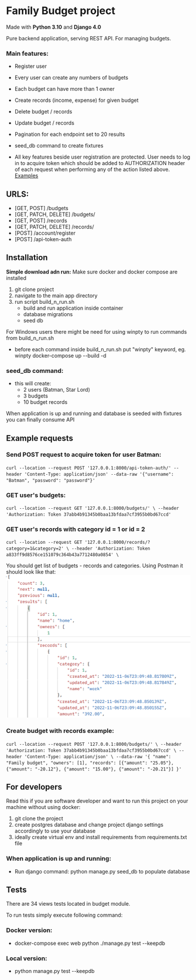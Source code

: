 # Family Budget project
Made with **Python 3.10** and **Django 4.0**

Pure backend application, serving REST API. For managing budgets.

### Main features:
- Register user
- Every user can create any numbers of budgets
- Each budget can have more than 1 owner
- Create records (income, expense) for given budget
- Delete budget / records
- Update budget / records
- Pagination for each endpoint set to 20 results
- seed_db command to create fixtures


- All key features beside user registration are protected. User needs to log in to acquire token which should be added to AUTHORIZATION header of each request when performing any of the action listed above. [Examples](#example-requests)

## URLS:
- [GET, POST] /budgets
- [GET, PATCH, DELETE] /budgets/<pk>
- [GET, POST] /records
- [GET, PATCH, DELETE] /records/<pk>
- [POST] /account/register
- [POST] /api-token-auth

## Installation

**Simple download adn run:**
Make sure docker and docker compose are installed

1. git clone project
2. navigate to the main app directory
3. run script build_n_run.sh
   - build and run application inside container
   - database migrations
   - seed db

For Windows users there might be need for using winpty to run commands from build_n_run.sh
- before each command inside build_n_run.sh put "winpty" keyword, eg. winpty docker-compose up --build -d

### seed_db command:
- this will create:
  - 2 users (Batman, Star Lord)
  - 3 budgets
  - 10 budget records

When application is up and running and database is seeded with fixtures you can finally consume API
## Example requests
### Send POST request to acquire token for user Batman:

`curl --location --request POST '127.0.0.1:8000/api-token-auth/' --header 'Content-Type: application/json' --data-raw '{"username": "Batman", "password": "password"}'`

### GET user's budgets:
`curl --location --request GET '127.0.0.1:8000/budgets/' \
--header 'Authorization: Token 37abb4b91345b0baa13bfdaa7cf3955b0bd67ccd'`

### GET user's records with category id = 1 or id = 2
`curl --location --request GET '127.0.0.1:8000/records/?category=1&category=2' \
--header 'Authorization: Token a833ff9d8576ce151079c364b43a7712480a0854' \`

You should get list of budgets - records and categories. Using Postman it should look like that:
![img.png](img.png)

### Create budget with records example:
`curl --location --request POST '127.0.0.1:8000/budgets/' \
--header 'Authorization: Token 37abb4b91345b0baa13bfdaa7cf3955b0bd67ccd' \
--header 'Content-Type: application/json' \
--data-raw '{
            "name": "Family budget",
            "owners": [1],
            "records": [{"amount": "25.05"}, {"amount": "-20.12"}, {"amount": "15.00"}, {"amount": "-20.21"}]
        }'`

## For developers
Read this if you are software developer and want to run this project on your machine without using docker:
1. git clone the project
2. create postgres database and change project django settings accordingly to use your database
3. ideally create virtual env and install requirements from requirements.txt file

### When application is up and running:
- Run django command: python manage.py seed_db to populate database


## Tests
There are 34 views tests located in budget module.

To run tests simply execute following command:
### Docker version:
- docker-compose exec web python ./manage.py test --keepdb
### Local version:
- python manage.py test --keepdb
